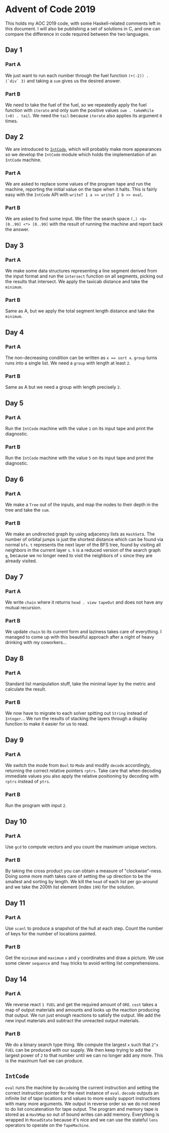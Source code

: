 # Advent of Code 2019

This holds my AOC 2019 code, with some Haskell-related comments left in this
document. I will also be publishing a set of solutions in C, and one can compare
the difference in code required between the two languages.

## Day 1

### Part A

We just want to run each number through the fuel function ``(+(-2)) . (`div`
3)`` and taking a `sum` gives us the desired answer.

### Part B

We need to take the fuel of the fuel, so we repeatedly apply the fuel function
with `iterate` and only sum the positive values `sum . takeWhile (>0) . tail`.
We need the `tail` because `iterate` also applies its argument `0` times.

## Day 2

We are introduced to [`IntCode`](#intcode), which will probably make more
appearances so we develop the `IntCode` module which holds the implementation of
an `IntCode` machine.

### Part A

We are asked to replace some values of the program tape and run the machine,
reporting the initial value on the tape when it halts. This is fairly easy with
the `IntCode` API with `writeT 1 a >> writeT 2 b >> eval`.

### Part B

We are asked to find some input. We filter the search space `(,) <$> [0..99] <*>
[0..99]` with the result of running the machine and report back the answer.

## Day 3

### Part A

We make some data structures representing a line segment derived from the input
format and run the `intersect` function on all segments, picking out the results
that intersect. We apply the taxicab distance and take the `minimum`.

### Part B

Same as A, but we apply the total segment length distance and take the
`minimum`.

## Day 4

### Part A

The non-decreasing condition can be written as `x == sort x`. `group` turns runs
into a single list. We need a `group` with length at least `2`.

### Part B

Same as A but we need a group with length precisely `2`.

## Day 5

### Part A

Run the `IntCode` machine with the value `1` on its input tape and print the
diagnostic.

### Part B

Run the `IntCode` machine with the value `5` on its input tape and print the
diagnostic.

## Day 6

### Part A

We make a `Tree` out of the inputs, and map the nodes to their depth in the tree
and take the `sum`.

### Part B

We make an undirected graph by using adjacency lists as `HashSet`s. The number
of orbital jumps is just the shortest distance which can be found via normal
`bfs`. `t` represents the next layer of the BFS tree, found by visiting all
neighbors in the current layer `s`. `h` is a reduced version of the search graph
`g`, because we no longer need to visit the neighbors of `s` since they are
already visited.

## Day 7

### Part A

We write `chain` where it returns `head . view tapeOut` and does not have any
mutual recursion.

### Part B

We update `chain` to its current form and laziness takes care of everything. I
managed to come up with this beautiful approach after a night of heavy drinking
with my coworkers...

## Day 8

### Part A

Standard list manipulation stuff, take the minimal layer by the metric and
calculate the result.

### Part B

We now have to migrate to each solver spitting out `String` instead of
`Integer`... We run the results of stacking the layers through a display
function to make it easier for us to read.

## Day 9

### Part A

We switch the mode from `Bool` to `Mode` and modify `decode` accordingly,
returning the correct relative pointers `rptrs`. Take care that when decoding
immediate values you also apply the relative positioning by decoding with
`rptrs` instead of `ptrs`.

### Part B

Run the program with input `2`.

## Day 10

### Part A

Use `gcd` to compute vectors and you count the maximum unique vectors.

### Part B

By taking the cross product you can obtain a measure of "clockwise"-ness. Doing
some more math takes care of setting the up direction to be the smallest and
sorting by length. We kill the `head` of each list per go-around and we take the
200th list element (index `199`) for the solution.

## Day 11

### Part A

Use `scanl` to produce a snapshot of the hull at each step. Count the number of
keys for the number of locations painted.

### Part B

Get the `minimum` and `maximum` `x` and `y` coordinates and draw a picture. We
use some clever `sequence` and `fmap` tricks to avoid writing list
comprehensions.

## Day 14

### Part A

We reverse react `1 FUEL` and get the required amount of `ORE`. `cost` takes a
map of output materials and amounts and looks up the reaction producing that
output. We run just enough reactions to satisfy the output. We add the new input
materials and subtract the unreacted output materials.

### Part B

We do a binary search type thing. We compute the largest `x` such that `2^x
FUEL` can be produced with our supply. We then keep trying to add the largest
power of `2` to that number until we can no longer add any more. This is the
maximum fuel we can produce.

## `IntCode`

`eval` runs the machine by `decode`ing the current instruction and setting the
correct instruction pointer for the next instance of `eval`. `decode` outputs an
infinite list of tape locations and values to more easily support instructions
with many more arguments. We output in reverse order so we do not need to do
list concatenation for tape output. The program and memory tape is stored as a
`HashMap` so out of bound writes can add memory. Everything is wrapped in
`MonadState` because it's nice and we can use the stateful `lens` operators to
operate on the `TapeMachine`.
